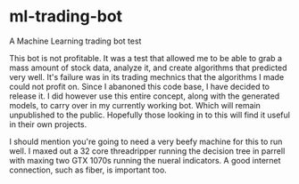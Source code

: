 # ml-trading-bot
A Machine Learning trading bot test

This bot is not profitable. It was a test that allowed me to be able to grab a mass amount of stock data, analyze it, and create algorithms that predicted very well. It's failure was in its trading mechnics that the algorithms I made could not profit on. Since I abanoned this code base, I have decided to release it. I did however use this entire concept, along with the generated models, to carry over in my currently working bot. Which will remain unpublished to the public. Hopefully those looking in to this will find it useful in their own projects.

I should mention you're going to need a very beefy machine for this to run well. I maxed out a 32 core threadripper running the decision tree in parrell with maxing two GTX 1070s running the nueral indicators. A good internet connection, such as fiber, is important too.
